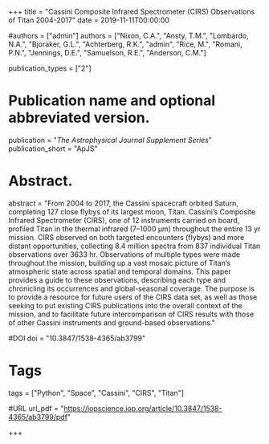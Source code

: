 +++
title = "Cassini Composite Infrared Spectrometer (CIRS) Observations of Titan 2004-2017"
date  = 2019-11-11T00:00:00

#authors = ["admin"]
authors = ["Nixon, C.A.", "Ansty, T.M.", "Lombardo, N.A.", "Bjoraker, G.L.", "Achterberg, R.K.", "admin", "Rice, M.", "Romani, P.N.", "Jennings, D.E.", "Samuelson, R.E.", "Anderson, C.M."]

publication_types = ["2"]

# Publication name and optional abbreviated version.
publication = "*The Astrophysical Journal Supplement Series*"
publication_short = "ApJS"
 
# Abstract.
abstract = "From 2004 to 2017, the Cassini spacecraft orbited Saturn, completing 127 close flybys of its largest moon, Titan. Cassini’s Composite Infrared Spectrometer (CIRS), one of 12 instruments carried on board, profiled Titan in the thermal infrared (7–1000 μm) throughout the entire 13 yr mission. CIRS observed on both targeted encounters (flybys) and more distant opportunities, collecting 8.4 million spectra from 837 individual Titan observations over 3633 hr. Observations of multiple types were made throughout the mission, building up a vast mosaic picture of Titan’s atmospheric state across spatial and temporal domains. This paper provides a guide to these observations, describing each type and chronicling its occurrences and global-seasonal coverage. The purpose is to provide a resource for future users of the CIRS data set, as well as those seeking to put existing CIRS publications into the overall context of the mission, and to facilitate future intercomparison of CIRS results with those of other Cassini instruments and ground-based observations."

#DOI
doi = "10.3847/1538-4365/ab3799"

# Tags
tags = ["Python", "Space", "Cassini", "CIRS", "Titan"]

#URL
url_pdf = "https://iopscience.iop.org/article/10.3847/1538-4365/ab3799/pdf"

+++
